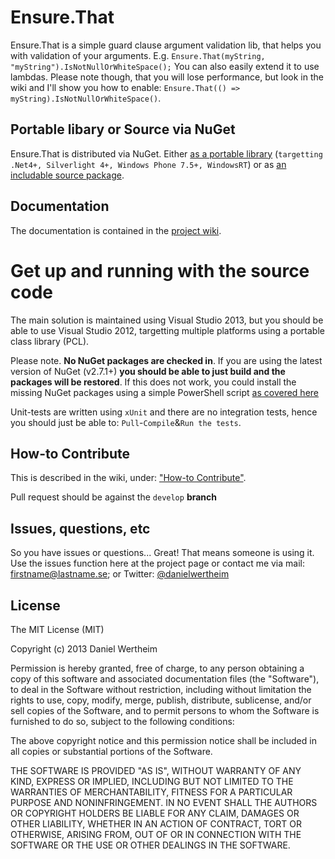 # Ensure.That
Ensure.That is a simple guard clause argument validation lib, that helps you with validation of your arguments. E.g. `Ensure.That(myString, "myString").IsNotNullOrWhiteSpace();` You can also easily extend it to use lambdas. Please note though, that you will lose performance, but look in the wiki and I'll show you how to enable: `Ensure.That(() => myString).IsNotNullOrWhiteSpace()`.

## Portable libary or Source via NuGet #
Ensure.That is distributed via NuGet. Either [as a portable library](http://nuget.org/packages/ensure.that) (`targetting .Net4+, Silverlight 4+, Windows Phone 7.5+, WindowsRT`) or as [an includable source package](http://nuget.org/packages/ensure.that.source).

## Documentation ##
The documentation is contained in the [project wiki](https://github.com/danielwertheim/ensure.that/wiki).

# Get up and running with the source code #
The main solution is maintained using Visual Studio 2013, but you should be able to use Visual Studio 2012, targetting multiple platforms using a portable class library (PCL).

Please note. **No NuGet packages are checked in**. If you are using the latest version of NuGet (v2.7.1+) **you should be able to just build and the packages will be restored**. If this does not work, you could install the missing NuGet packages using a simple PowerShell script [as covered here](http://danielwertheim.se/2013/08/12/nuget-restore-powershell-vs-rake)

Unit-tests are written using `xUnit` and there are no integration tests, hence you should just be able to: `Pull`-`Compile`&`Run the tests`.

## How-to Contribute ##
This is described in the wiki, under: ["How-to Contribute"](https://github.com/danielwertheim/Ensure.That/wiki/how-to-contribute).

Pull request should be against the `develop` **branch**

## Issues, questions, etc ##
So you have issues or questions... Great! That means someone is using it. Use the issues function here at the project page or contact me via mail: firstname@lastname.se; or Twitter: [@danielwertheim](https://twitter.com/danielwertheim)

## License ##
The MIT License (MIT)

Copyright (c) 2013 Daniel Wertheim

Permission is hereby granted, free of charge, to any person obtaining a copy of this software and associated documentation files (the "Software"), to deal in the Software without restriction, including without limitation the rights to use, copy, modify, merge, publish, distribute, sublicense, and/or sell copies of the Software, and to permit persons to whom the Software is furnished to do so, subject to the following conditions:

The above copyright notice and this permission notice shall be included in all copies or substantial portions of the Software.

THE SOFTWARE IS PROVIDED "AS IS", WITHOUT WARRANTY OF ANY KIND, EXPRESS OR IMPLIED, INCLUDING BUT NOT LIMITED TO THE WARRANTIES OF MERCHANTABILITY, FITNESS FOR A PARTICULAR PURPOSE AND NONINFRINGEMENT. IN NO EVENT SHALL THE AUTHORS OR COPYRIGHT HOLDERS BE LIABLE FOR ANY CLAIM, DAMAGES OR OTHER LIABILITY, WHETHER IN AN ACTION OF CONTRACT, TORT OR OTHERWISE, ARISING FROM, OUT OF OR IN CONNECTION WITH THE SOFTWARE OR THE USE OR OTHER DEALINGS IN THE SOFTWARE.